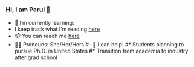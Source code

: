 ### Hi, I am Parul 👋


- 🌱 I’m currently learning: 
- I keep track what I'm reading [here](https://www.goodreads.com/user/show/21700166-parul)
- 📫 You can reach me [here](parul.pandey85@gmail.com)
- :woman_technologist: Pronouns: She/Her/Hers
#- :fist_right: I can help:
    #* Students planning to pursue Ph.D. in United States
    #* Transition from academia to industry after grad school


